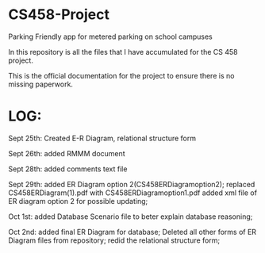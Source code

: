 # CS458-Project
Parking Friendly app for metered parking on school campuses

In this repository is all the files that I have accumulated for the CS 458 project.

This is the official documentation for the project to ensure there is no missing paperwork.


LOG:
===========================================

Sept 25th: Created E-R Diagram, relational structure form

Sept 26th: added RMMM document

Sept 28th: added comments text file

Sept 29th: added ER Diagram option 2(CS458ERDiagramoption2); replaced CS458ERDiagram(1).pdf with CS458ERDiagramoption1.pdf
           added xml file of ER diagram option 2 for possible updating;

Oct 1st: added Database Scenario file to beter explain database reasoning;

Oct 2nd: added final ER Diagram for database; Deleted all other forms of ER Diagram files from repository; redid the relational
         structure form;

